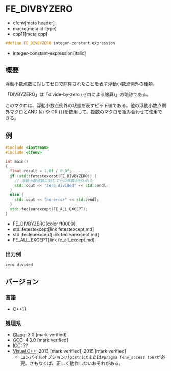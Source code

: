 # FE_DIVBYZERO
* cfenv[meta header]
* macro[meta id-type]
* cpp11[meta cpp]

```cpp
#define FE_DIVBYZERO integer-constant-expression
```
* integer-constant-expression[italic]

## 概要
浮動小数点数に対してゼロで除算されたことを表す浮動小数点例外の種類。

「DIVBYZERO」は「divide-by-zero (ゼロによる除算)」の略称である。

このマクロは、浮動小数点例外の状態を表すビット値である。他の浮動小数点例外マクロとAND (`&`) や OR (`|`)を使用して、複数のマクロを組み合わせて使用できる。

## 例
```cpp example
#include <iostream>
#include <cfenv>

int main()
{
  float result = 1.0f / 0.0f;
  if (std::fetestexcept(FE_DIVBYZERO)) {
    // 浮動小数点数に対してゼロ除算が行われた
    std::cout << "zero divided" << std::endl;
  }
  else {
    std::cout << "no error" << std::endl;
  }
  std::feclearexcept(FE_ALL_EXCEPT);
}
```
* FE_DIVBYZERO[color ff0000]
* std::fetestexcept[link fetestexcept.md]
* std::feclearexcept[link feclearexcept.md]
* FE_ALL_EXCEPT[link fe_all_except.md]

### 出力例
```
zero divided
```

## バージョン
### 言語
- C++11

### 処理系
- [Clang](/implementation.md#clang): 3.0 [mark verified]
- [GCC](/implementation.md#gcc): 4.3.0 [mark verified]
- [ICC](/implementation.md#icc): ??
- [Visual C++](/implementation.md#visual_cpp): 2013 [mark verified], 2015 [mark verified]
	- コンパイルオプション`/fp:strict`または`#pragma fenv_access (on)`が必要。さもなくば、正しく動作しないおそれがある。
